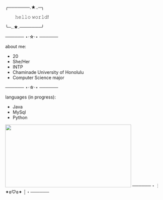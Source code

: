 ╭───────.★..─╮

‎ ‎ ‎ ‎ ‎ ‎ ‎ ‎ 𝚑𝚎𝚕𝚕𝚘 𝚠𝚘𝚛𝚕𝚍!
  
╰─..★.───────╯

────── ⋆⋅☆⋅⋆ ──────

about me:
- 20
- She/Her
- INTP
- Chaminade University of Honolulu
- Computer Science major

────── ⋆⋅☆⋅⋆ ──────

languages (in progress):
- Java
- MySql
- Python
<img src="https://i.pinimg.com/564x/68/ea/72/68ea7229e4137279c967d0cbbf4e950b.jpg" width="400" height="200">
──────・┆ ✦ʚ♡ɞ✦ ┆・──────
